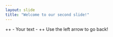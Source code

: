 ```yaml
---
layout: slide
title: "Welcome to our second slide!"
---
```

++ - Your text - ++
Use the left arrow to go back!
